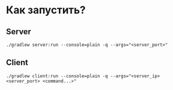 # Как запустить?

## Server
```shell
./gradlew server:run --console=plain -q --args="<server_port>"
```

## Client
```shell
./gradlew client:run --console=plain -q --args="<server_ip> <server_port> <command...>"
```
